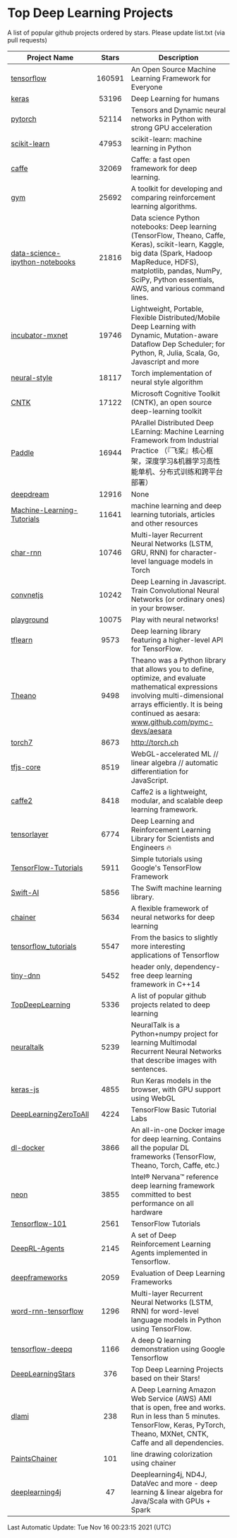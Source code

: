 # Top Deep Learning Projects
A list of popular github projects ordered by stars.
Please update list.txt (via pull requests)

|Project Name| Stars | Description |
| ---------- |:-----:| ----------- |
| [tensorflow](https://github.com/tensorflow/tensorflow) | 160591 | An Open Source Machine Learning Framework for Everyone |
| [keras](https://github.com/keras-team/keras) | 53196 | Deep Learning for humans |
| [pytorch](https://github.com/pytorch/pytorch) | 52114 | Tensors and Dynamic neural networks in Python with strong GPU acceleration |
| [scikit-learn](https://github.com/scikit-learn/scikit-learn) | 47953 | scikit-learn: machine learning in Python |
| [caffe](https://github.com/BVLC/caffe) | 32069 | Caffe: a fast open framework for deep learning. |
| [gym](https://github.com/openai/gym) | 25692 | A toolkit for developing and comparing reinforcement learning algorithms. |
| [data-science-ipython-notebooks](https://github.com/donnemartin/data-science-ipython-notebooks) | 21816 | Data science Python notebooks: Deep learning (TensorFlow, Theano, Caffe, Keras), scikit-learn, Kaggle, big data (Spark, Hadoop MapReduce, HDFS), matplotlib, pandas, NumPy, SciPy, Python essentials, AWS, and various command lines. |
| [incubator-mxnet](https://github.com/apache/incubator-mxnet) | 19746 | Lightweight, Portable, Flexible Distributed/Mobile Deep Learning with Dynamic, Mutation-aware Dataflow Dep Scheduler; for Python, R, Julia, Scala, Go, Javascript and more |
| [neural-style](https://github.com/jcjohnson/neural-style) | 18117 | Torch implementation of neural style algorithm |
| [CNTK](https://github.com/microsoft/CNTK) | 17122 | Microsoft Cognitive Toolkit (CNTK), an open source deep-learning toolkit |
| [Paddle](https://github.com/PaddlePaddle/Paddle) | 16944 | PArallel Distributed Deep LEarning: Machine Learning Framework from Industrial Practice （『飞桨』核心框架，深度学习&机器学习高性能单机、分布式训练和跨平台部署） |
| [deepdream](https://github.com/google/deepdream) | 12916 | None |
| [Machine-Learning-Tutorials](https://github.com/ujjwalkarn/Machine-Learning-Tutorials) | 11641 | machine learning and deep learning tutorials, articles and other resources  |
| [char-rnn](https://github.com/karpathy/char-rnn) | 10746 | Multi-layer Recurrent Neural Networks (LSTM, GRU, RNN) for character-level language models in Torch |
| [convnetjs](https://github.com/karpathy/convnetjs) | 10242 | Deep Learning in Javascript. Train Convolutional Neural Networks (or ordinary ones) in your browser. |
| [playground](https://github.com/tensorflow/playground) | 10075 | Play with neural networks! |
| [tflearn](https://github.com/tflearn/tflearn) | 9573 | Deep learning library featuring a higher-level API for TensorFlow. |
| [Theano](https://github.com/Theano/Theano) | 9498 | Theano was a Python library that allows you to define, optimize, and evaluate mathematical expressions involving multi-dimensional arrays efficiently. It is being continued as aesara: www.github.com/pymc-devs/aesara |
| [torch7](https://github.com/torch/torch7) | 8673 | http://torch.ch |
| [tfjs-core](https://github.com/tensorflow/tfjs-core) | 8519 | WebGL-accelerated ML // linear algebra // automatic differentiation for JavaScript. |
| [caffe2](https://github.com/facebookarchive/caffe2) | 8418 | Caffe2 is a lightweight, modular, and scalable deep learning framework. |
| [tensorlayer](https://github.com/tensorlayer/tensorlayer) | 6774 | Deep Learning and Reinforcement Learning Library for Scientists and Engineers 🔥 |
| [TensorFlow-Tutorials](https://github.com/nlintz/TensorFlow-Tutorials) | 5911 | Simple tutorials using Google's TensorFlow Framework |
| [Swift-AI](https://github.com/Swift-AI/Swift-AI) | 5856 | The Swift machine learning library. |
| [chainer](https://github.com/chainer/chainer) | 5634 | A flexible framework of neural networks for deep learning |
| [tensorflow_tutorials](https://github.com/pkmital/tensorflow_tutorials) | 5547 | From the basics to slightly more interesting applications of Tensorflow |
| [tiny-dnn](https://github.com/tiny-dnn/tiny-dnn) | 5452 | header only, dependency-free deep learning framework in C++14 |
| [TopDeepLearning](https://github.com/aymericdamien/TopDeepLearning) | 5336 | A list of popular github projects related to deep learning |
| [neuraltalk](https://github.com/karpathy/neuraltalk) | 5239 | NeuralTalk is a Python+numpy project for learning Multimodal Recurrent Neural Networks that describe images with sentences. |
| [keras-js](https://github.com/transcranial/keras-js) | 4855 | Run Keras models in the browser, with GPU support using WebGL |
| [DeepLearningZeroToAll](https://github.com/hunkim/DeepLearningZeroToAll) | 4224 | TensorFlow Basic Tutorial Labs |
| [dl-docker](https://github.com/floydhub/dl-docker) | 3866 | An all-in-one Docker image for deep learning. Contains all the popular DL frameworks (TensorFlow, Theano, Torch, Caffe, etc.) |
| [neon](https://github.com/NervanaSystems/neon) | 3855 | Intel® Nervana™ reference deep learning framework committed to best performance on all hardware |
| [Tensorflow-101](https://github.com/sjchoi86/Tensorflow-101) | 2561 | TensorFlow Tutorials |
| [DeepRL-Agents](https://github.com/awjuliani/DeepRL-Agents) | 2145 | A set of Deep Reinforcement Learning Agents implemented in Tensorflow. |
| [deepframeworks](https://github.com/zer0n/deepframeworks) | 2059 | Evaluation of Deep Learning Frameworks |
| [word-rnn-tensorflow](https://github.com/hunkim/word-rnn-tensorflow) | 1296 | Multi-layer Recurrent Neural Networks (LSTM, RNN) for word-level language models in Python using TensorFlow. |
| [tensorflow-deepq](https://github.com/siemanko/tensorflow-deepq) | 1166 | A deep Q learning demonstration using Google Tensorflow |
| [DeepLearningStars](https://github.com/hunkim/DeepLearningStars) | 376 | Top Deep Learning Projects based on their Stars! |
| [dlami](https://github.com/ritchieng/dlami) | 238 | A Deep Learning Amazon Web Service (AWS) AMI that is open, free and works. Run in less than 5 minutes. TensorFlow, Keras, PyTorch, Theano, MXNet, CNTK, Caffe and all dependencies. |
| [PaintsChainer](https://github.com/taizan/PaintsChainer) | 101 | line drawing colorization using chainer |
| [deeplearning4j](https://github.com/deeplearning4j/deeplearning4j) | 47 | Deeplearning4j, ND4J, DataVec and more - deep learning & linear algebra for Java/Scala with GPUs + Spark |

Last Automatic Update: Tue Nov 16 00:23:15 2021 (UTC)
